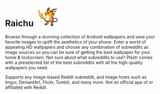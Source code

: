 # Raichu ![Raichu](cryptonym.png)

Browse through a stunning collection of Android wallpapers and save your favorite images to uplift the aesthetics of your phone. Enter a world of appealing HD wallpapers and choose any combination of subreddits as image sources so you can be sure of getting the best wallpaper for your home & lockscreen. Not sure about what subreddits to use? Plastr comes with a preselected list of the best subreddits with all the high-quality wallpapers you need.


Supports any image-based Reddit subreddit, and image hosts such as Imgur, DeviantArt, Flickr, Tumblr, and many more. Not an official app of or affiliated with Reddit.
